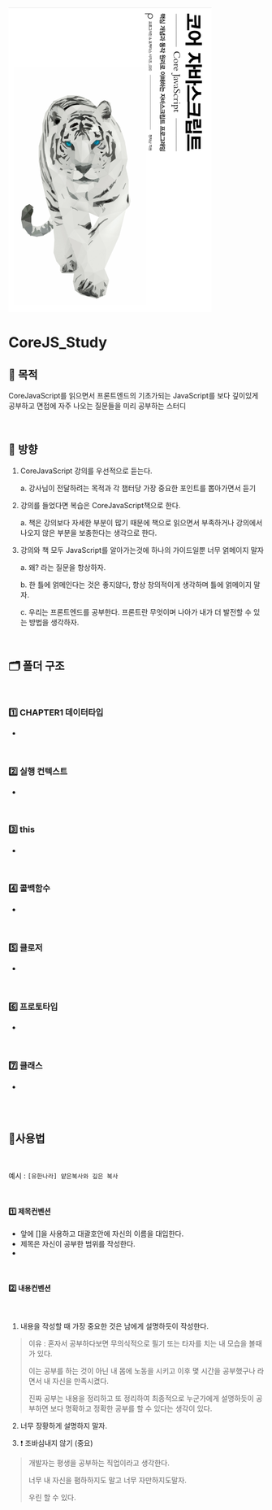 <img src="./코어자바스크립트표지.png" style="width:400px; height:600px">

<br>

# CoreJS_Study


## 🤔 목적

CoreJavaScript를 읽으면서 프론트엔드의 기초가되는 JavaScript를 보다 깊이있게 공부하고 면접에 자주 나오는 질문들을 미리 공부하는 스터디

<br>

## 🧭 방향

1. CoreJavaScript 강의를 우선적으로 듣는다.

   a. 강사님이 전달하려는 목적과 각 챕터당 가장 중요한 포인트를 뽑아가면서 듣기

2. 강의를 들었다면 복습은 CoreJavaScript책으로 한다.

   a. 책은 강의보다 자세한 부분이 많기 때문에 책으로 읽으면서 부족하거나 강의에서 나오지 않은 부분을 보충한다는 생각으로 한다.

3. 강의와 책 모두 JavaScript를 알아가는것에 하나의 가이드일뿐 너무 얽메이지 말자

    a. 왜? 라는 질문을 항상하자. 

    b. 한 틀에 얽메인다는 것은 좋지않다, 항상 창의적이게 생각하며 틀에 얽메이지 말자.

    c. 우리는 프론트엔드를 공부한다. 프론트란 무엇이며 나아가 내가 더 발전할 수 있는 방법을 생각하자.

<br>

## 🗂️ 폴더 구조

<br>

### 1️⃣ CHAPTER1 데이터타입
- 
<br>

### 2️⃣ 실행 컨텍스트
- 
<br>

### 3️⃣ this
- 
<br>

### 4️⃣ 콜백함수
- 
<br>

### 5️⃣ 클로저
- 
<br>

### 6️⃣ 프로토타입
- 
<br>

### 7️⃣ 클래스
- 
<br>

<br>


## 🧐사용법

<br>

예시 : `[유한나라] 얕은복사와 깊은 복사`

<br>

#### 1️⃣ 제목컨벤션

- 앞에 []을 사용하고 대괄호안에 자신의 이름을 대입한다.
- 제목은 자신이 공부한 범위를 작성한다.
- 
<br>

#### 2️⃣ 내용컨벤션

<br>

 1. 내용을 작성할 때 가장 중요한 것은 남에게 설명하듯이 작성한다.

>이유 : 혼자서 공부하다보면 무의식적으로 필기 또는 타자를 치는 내 모습을 볼때가 있다. 
>
>이는 공부를 하는 것이 아닌 내 몸에 노동을 시키고 이후 몇 시간을 공부했구나 라면서 내 자신을 만족시켰다. 
>
>진짜 공부는 내용을 정리하고 또 정리하여 최종적으로 누군가에게 설명하듯이 공부하면 보다 명확하고 정확한 공부를 할 수 있다는 생각이 있다.

2. 너무 장황하게 설명하지 말자.

3. ❗️ 조바심내지 않기 (중요)

> 개발자는 평생을 공부하는 직업이라고 생각한다.
>
> 너무 내 자신을 폄하하지도 말고 너무 자만하지도말자. 
>
> 우린 할 수 있다.




